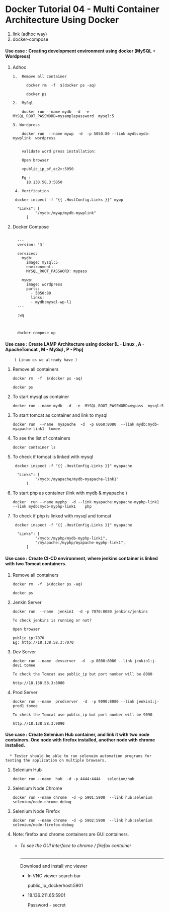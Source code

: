 # Docker Tutorial 04 - Multi Container Architecture Using Docker   

1. link (adhoc way)
2. docker-compose

		
#### Use case : Creating development environment using docker (MySQL + Wordpress)

1.  Adhoc

      ```
	  1.  Remove all container	
	  
			docker rm  -f  $(docker ps -aq)
	  
			docker ps 
			
	  2.  MySql	
	      
		  docker run --name mydb  -d  -e  MYSQL_ROOT_PASSWORD=mysamplepassword  mysql:5
		  
	  3. Wordpress
          
          docker run  --name mywp  -d  -p 5050:80 --link mydb:mydb-mywplink  wordpress		  
		  
		  
		  validate word press installation: 
	  
          Open browser
	  
          <public_ip_of_ec2>:5050
      
		  Eg : 
			18.138.58.3:5050
		
       4. Verification

       docker inspect -f "{{ .HostConfig.Links }}" mywp
	   
	    "Links": [
                "/mydb:/mywp/mydb-mywplink"
            ]	   
	  
	  ```
	  
	  
2. Docker Compose 

      ```
	  
	    ---
		version: '3'

		services:
		  mydb:
			image: mysql:5
			environment:
			MYSQL_ROOT_PASSWORD: mypass

		  mywp:
			image: wordpress
			ports:
			  - 5050:80
			  links:
			  - mydb:mysql-wp-l1
		---

		:wq
		
		
		
		docker-compose up
      ```	  



	  
#### Use case : Create LAMP  Architecture using docker [L - Linux , A - ApacheTomcat , M - MySql , P -  Php]	

		( Linux os we already have )
		
1.  Remove all containers

      ```
	  docker rm  -f  $(docker ps -aq)
	  
	  docker ps 
	  ```
	  
2.  To start mysql as container

      `docker run --name mydb  -d  -e  MYSQL_ROOT_PASSWORD=mypass  mysql:5`


3.  To start tomcat as container and link to mysql

      `docker run  --name  myapache  -d  -p 6060:8080  --link mydb:mydb-myapache-link1  tomee`


4.  To see the list of containers

	  `docker container ls`

5.  To check if tomcat is linked with mysql
	  
	  ```
	   docker inspect -f "{{ .HostConfig.Links }}" myapache
	   
	    "Links": [
                "/mydb:/myapache/mydb-myapache-link1"
            ]
      ```	

6.  To start php as container (link with mydb & myapache )

      `docker  run --name myphp  -d --link myapache:myapache-myphp-link1  --link mydb:mydb-myphp-link1    php`

7.  To check if php is linked with mysql and tomcat
	   
	  ```
	   docker inspect -f "{{ .HostConfig.Links }}" myapache
	   
	    "Links": [
                "/mydb:/myphp/mydb-myphp-link1",
				"/myapache:/myphp/myapache-myphp-link1",
            ]
      ```	

#### Use case : Create CI-CD environment, where jenkins container is linked with two Tomcat containers.

1.  Remove all containers

      ```
	  docker rm  -f  $(docker ps -aq)
	  
	  docker ps 
	  ```
	  
2.  Jenkin Server 

      `docker run  --name  jenkin1  -d -p 7070:8080 jenkins/jenkins`	
	
	  ```
	  To check jenkins is running or not?
	
	  Open browser
	
	  public_ip:7070
      Eg: http://18.138.58.3:7070
	  ```

3.  Dev Server 

      `docker run --name  devserver  -d  -p 8080:8080 --link jenkin1:j-dev1 tomee`	
	
	  ```
	  To check the Tomcat use public_ip but port number will be 8080
	  
      http://18.138.58.3:8080
	  ```
4.  Prod Server	  

      `docker run --name  prodserver  -d  -p 9090:8080 --link jenkin1:j-prod1 tomee`
	  
	  ```
	  To check the Tomcat use public_ip but port number will be 9090
	  
      http://18.138.58.3:9090
	  ```
#### Use case : Create Selenium Hub container, and link it with two node containers. One node with firefox installed, another node with chrome installed.

      * Tester should be able to run selenuim automation programs for testing the application on multiple browsers.

1.  Selenium Hub
    
      `docker run --name  hub  -d -p 4444:4444   selenium/hub`

2.  Selenium Node Chrome

      `docker run --name chrome  -d -p 5901:5900  --link hub:selenium   selenium/node-chrome-debug`
	  
3.  Selenium Node Firefox
	
      `docker run --name chrome  -d -p 5902:5900  --link hub:selenium   selenium/node-firefox-debug`	
	
	
4.  Note: firefox and chrome containers are GUI containers.

      * ###### To see the GUI interface to chrome / firefox container
        -------------------------------------------------------------
        Download and install vnc viewer
        
		  - In VNC viewer search bar
		
            public_ip_dockerhost:5901
		
		  - 18.136.211.65:5901
		
            Password - secret
	  